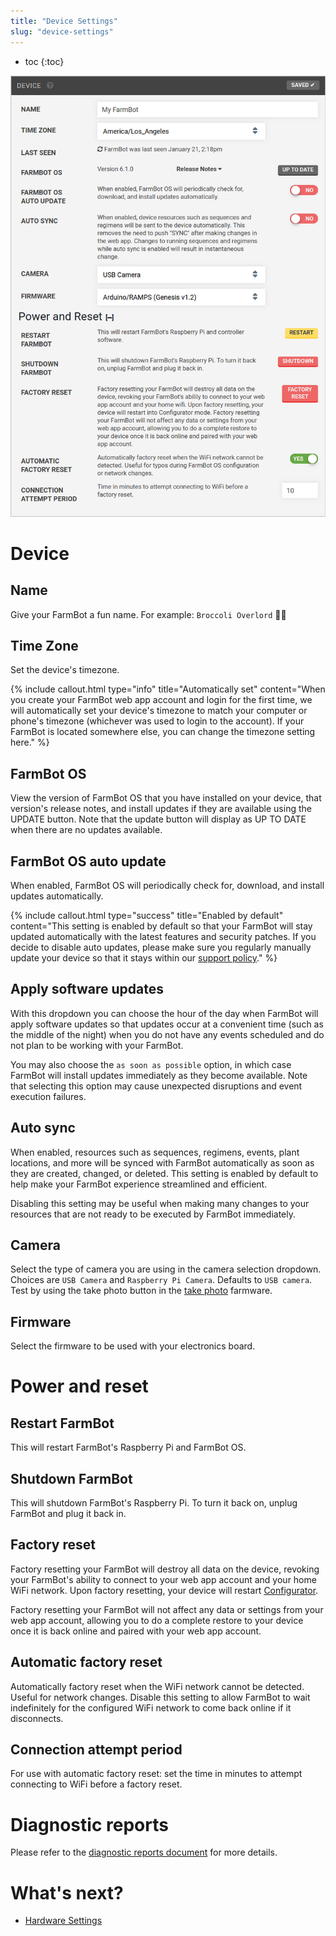 ```yaml
---
title: "Device Settings"
slug: "device-settings"
---
```


* toc
{:toc}


![device_widget.png](_images/device_widget.png)

# Device
## Name
Give your FarmBot a fun name. For example: `Broccoli Overlord` 🥦🤖

## Time Zone
Set the device's timezone.

{%
include callout.html
type="info"
title="Automatically set"
content="When you create your FarmBot web app account and login for the first time, we will automatically set your device's timezone to match your computer or phone's timezone (whichever was used to login to the account). If your FarmBot is located somewhere else, you can change the timezone setting here."
%}

## FarmBot OS
View the version of FarmBot OS that you have installed on your device, that version's release notes, and install updates if they are available using the <span class="fb-button fb-green">UPDATE</span> button. Note that the update button will display as <span class="fb-button fb-gray">UP TO DATE</span> when there are no updates available.

## FarmBot OS auto update
When enabled, FarmBot OS will periodically check for, download, and install updates automatically.

{%
include callout.html
type="success"
title="Enabled by default"
content="This setting is enabled by default so that your FarmBot will stay updated automatically with the latest features and security patches. If you decide to disable auto updates, please make sure you regularly manually update your device so that it stays within our [support policy](../../FarmBot-Software/troubleshooting/support-policy.md)."
%}

## Apply software updates
With this dropdown you can choose the hour of the day when FarmBot will apply software updates so that updates occur at a convenient time (such as the middle of the night) when you do not have any events scheduled and do not plan to be working with your FarmBot.

You may also choose the `as soon as possible` option, in which case FarmBot will install updates immediately as they become available. Note that selecting this option may cause unexpected disruptions and event execution failures.

## Auto sync
When enabled, resources such as sequences, regimens, events, plant locations, and more will be synced with FarmBot automatically as soon as they are created, changed, or deleted. This setting is enabled by default to help make your FarmBot experience streamlined and efficient.

Disabling this setting may be useful when making many changes to your resources that are not ready to be executed by FarmBot immediately.

## Camera
Select the type of camera you are using in the camera selection dropdown. Choices are `USB Camera` and `Raspberry Pi Camera`. Defaults to `USB camera`. Test by using the <span class="fb-button fb-green">take photo</span> button in the [take photo](../farmware/take-photo.md) farmware.

## Firmware
Select the firmware to be used with your electronics board.

# Power and reset
## Restart FarmBot
This will restart FarmBot's Raspberry Pi and FarmBot OS.

## Shutdown FarmBot
This will shutdown FarmBot's Raspberry Pi. To turn it back on, unplug FarmBot and plug it back in.

## Factory reset
Factory resetting your FarmBot will destroy all data on the device, revoking your FarmBot's ability to connect to your web app account and your home WiFi network. Upon factory resetting, your device will restart [Configurator](../../Device/farmbot-os/configurator.md).

Factory resetting your FarmBot will not affect any data or settings from your web app account, allowing you to do a complete restore to your device once it is back online and paired with your web app account.

## Automatic factory reset
Automatically factory reset when the WiFi network cannot be detected. Useful for network changes. Disable this setting to allow FarmBot to wait indefinitely for the configured WiFi network to come back online if it disconnects.

## Connection attempt period
For use with automatic factory reset: set the time in minutes to attempt connecting to WiFi before a factory reset.

# Diagnostic reports
Please refer to the [diagnostic reports document](diagnostic-reports.md) for more details.

# What's next?

 * [Hardware Settings](hardware-settings.md)
